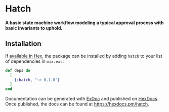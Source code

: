 # Hatch

**A basic state machine workflow modeling a typical approval process with basic invariants to uphold.**

## Installation

If [available in Hex](https://hex.pm/docs/publish), the package can be installed
by adding `hatch` to your list of dependencies in `mix.exs`:

```elixir
def deps do
  [
    {:hatch, "~> 0.1.0"}
  ]
end
```

Documentation can be generated with [ExDoc](https://github.com/elixir-lang/ex_doc)
and published on [HexDocs](https://hexdocs.pm). Once published, the docs can
be found at <https://hexdocs.pm/hatch>.

